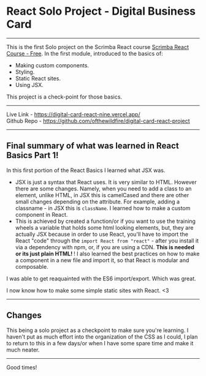 # React Solo Project - Digital Business Card

<hr>

This is the first Solo project on the Scrimba React course [Scrimba React Course - Free](https://v2.scrimba.com/learn-react-c0e). In the first module, introduced to the basics of:

- Making custom components.
- Styling.
- Static React sites.
- Using JSX.

This project is a check-point for those basics.

<hr>

Live Link - https://digital-card-react-nine.vercel.app/
<br>
Github Repo - https://github.com/ofthewildfire/digital-card-react-project

<hr>

## Final summary of what was learned in React Basics Part 1!

In this first portion of the React Basics I learned what JSX was.

- JSX is just a syntax that React uses. It is very similar to HTML. However there are some changes. Namely, when you need to add a class to an element, unlike HTML, in JSX this is camelCased and there are other small changes depending on the attribute. For example, adding a classname - in JSX this is `className`.
  I learned how to make a custom component in React.
- This is achieved by created a function/or if you want to use the training wheels a variable that holds some html looking elements, but, they are actually JSX because in order to use React, you'll have to import the React "code" through the `import React from "react"` - after you install it via a dependency with npm, or, if you are using a CDN. <b> This is needed or its just plain HTML! </b>!
  I also learned the best practices on how to make a component in a new file and import it, so that React is modular and composable.

I was able to get reaquainted with the ES6 import/export. Which was great.

I now know how to make some simple static sites with React. <3

<hr>

## Changes

This being a solo project as a checkpoint to make sure you're learning. I haven't put as much effort into the organization of the CSS as I could, I plan to return to this in a few days/or when I have some spare time and make it much neater.

<hr>

Good times!
